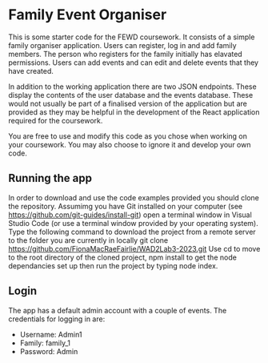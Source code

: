 # Family Event Organiser
This is some starter code for the FEWD coursework. It consists of a simple family organiser application. Users can register, log in and add family members. The person who registers for the family initially has elavated permissions. Users can add events and can edit and delete events that they have created.

In addition to the working application there are two JSON endpoints. These display the contents of the user database and the events database. These would not usually be part of a finalised version of the application but are provided as they may  be helpful in the development of the React application required for the coursework. 

You are free to use and modify this code as you chose when working on your coursework. You may also choose to ignore it and develop your own code. 

## Running the app
In order to download and use the code examples provided you should clone the repository.  Assumimg you have Git installed on your computer (see https://github.com/git-guides/install-git) open a terminal window in Visual Studio Code (or use a terminal window provided by your operating system). Type the following command to download the project from a remote server to the folder you are currently in locally git clone https://github.com/FionaMacRaeFairlie/WAD2Lab3-2023.git Use cd to move to the root directory of the cloned project, npm install to get the node dependancies set up then run the project by typing node index.


## Login

The app has a default admin account with a couple of events. The credentials for logging in are:

- Username: Admin1
- Family: family_1
- Password: Admin
